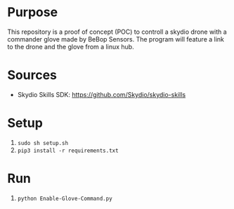 # Purpose
This repository is a proof of concept (POC) to controll a skydio drone with a commander glove made by BeBop Sensors. The program will feature a link to the drone and the glove from a linux hub.

# Sources
+ Skydio Skills SDK: https://github.com/Skydio/skydio-skills

# Setup
1. ```sudo sh setup.sh```
2. ```pip3 install -r requirements.txt```

# Run
1. ```python Enable-Glove-Command.py```
